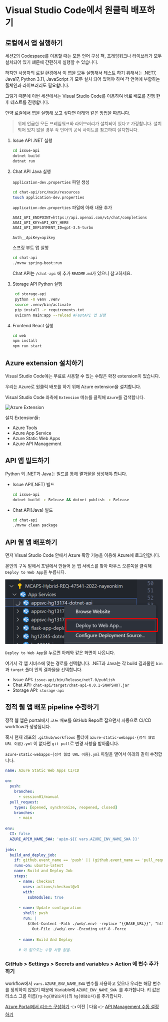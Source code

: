 # Visual Studio Code에서 원클릭 배포하기

## 로컬에서 앱 실행하기

세션2의 Codespace를 이용할 때는 모든 언어 구성 팩, 프레임워크나 라이브러가 모두 설치되어 있기 떄문에 간편하게 실행할 수 있습니다. 

하지만 사용자의 로컬 환경에서 이 앱을 모두 실행해서 테스트 하기 위해서는 .NET7, Java17, Python 3.11, JavaScript 가 모두 설치 되어 있어야 하며 각 언어에 부합하는 툴체인과 라이브러리도 필요합니다.

그렇기 때문에 이번 세션에서는 Visual Studio Code를 이용하여 바로 배포를 진행 한 후 테스트를 진행합니다.
 
만약 로컬에서 앱을 실행해 보고 싶다면 아래와 같은 방법을 따릅니다.

> 위에 언급한 모든 프레임워크와 라이브러리가 설치되어 있다고 가정합니다. 설치되어 있지 않을 경우 각 언어의 공식 사이트를 참고하여 설치합니다.

1. Issue API .NET 실행
    ```bash
    cd issue-api
    dotnet build
    dotnet run
    ```
2. Chat API Java 실행
    
    `application-dev.properties` 파일 생성
    ```bash
    cd chat-api/src/main/resources
    touch application-dev.properties
    ```

    `application-dev.properties` 파일에 아래 내용 추가
    ```
    AOAI_API_ENDPOINT=https://api.openai.com/v1/chat/completions
    AOAI_API_KEY=API_KEY_HERE
    AOAI_API_DEPLOYMENT_ID=gpt-3.5-turbo

    Auth__ApiKey=apikey
    ```
    스프링 부트 앱 실행
    ```bash
    cd chat-api
    ./mvnw spring-boot:run
    ```
    Chat API는 `/chat-api` 에 추가 `README.md`가 있으니 참고하세요.

3. Storage API Python 실행
   ```bash
    cd storage-api
    python -m venv .venv
    source .venv/bin/activate
    pip install -r requirements.txt
    uvicorn main:app --reload #FastAPI 앱 실행
    ```
4. Frontend React 실행
    ```bash
    cd web
    npm install
    npm run start
    ```

## Azure extension 설치하기

Visual Studio Code에는 무료로 사용할 수 있는 수많은 확장 extension이 있습니다.

우리는 Azure로 원클릭 배포를 하기 위해 Azure extension을 설치합니다.

Visual Studio Code 좌측에 `Extension` 메뉴를 클릭해 `Azure`를 검색합니다.

![Azure Extension](images/azureextension.png)

설치 Extension들:

* Azure Tools
* Azure App Service
* Azure Static Web Apps
* Azure API Management

## API 앱 빌드하기

Python 외 .NET과 Java는 빌드를 통해 결과물을 생성해야 합니다.

* Issue API(.NET) 빌드
  ```bash
  cd issue-api
  dotnet build -c Release && dotnet publish -c Release
  ```

* Chat API(Java) 빌드
  ```bash
  cd chat-api
  ./mvnw clean package
  ```

## API 웹 앱 배포하기

먼저 Visual Studio Code 안에서 Azure 확장 기능을 이용해 Azure에 로그인합니다.

본인의 구독 밑에서 포털에서 만들어 둔 앱 서비스를 찾아 마우스 오른쪽을 클릭해 `Deploy to Web App`을 누릅니다.

![앱 서비스 배포](images/webapp_deploy.png)

`Deploy to Web App`을 누르면 아래와 같은 화면이 나옵니다.


여기서 각 앱 서비스에 맞는 경로를 선택합니다. .NET과 Java는 각 build 결과물인 `bin`과 `target` 폴더 안의 결과물을 선택합니다.

* Issue API: `issue-api/bin/Release/net7.0/publish`
* Chat API: `chat-api/target/chat-api-0.0.1-SNAPSHOT.jar`
* Storage API: `storage-api`

## 정적 웹 앱 배포 pipeline 수정하기

정적 웹 앱은 portal에서 코드 배포를 GitHub Repo로 잡으면서 자동으로 CI/CD workflow가 생성됩니다.

혹시 현재 레포의 `.github/workflows` 폴더에 `azure-static-webapps-{정적 웹앱 URL 이름}.yml` 이 없다면 `git pull`로 변경 사항을 받아옵니다.

`azure-static-webapps-{정적 웹앱 URL 이름}.yml` 파일을 열어서 아래와 같이 수정합니다.

```yaml
name: Azure Static Web Apps CI/CD

on:
  push:
    branches:
      - session01/manual
  pull_request:
    types: [opened, synchronize, reopened, closed]
    branches:
      - main

env:
  CI: false
  AZURE_APIM_NAME_SWA: 'apim-${{ vars.AZURE_ENV_NAME_SWA }}'

jobs:
  build_and_deploy_job:
    if: github.event_name == 'push' || (github.event_name == 'pull_request' && github.event.action != 'closed')
    runs-on: ubuntu-latest
    name: Build and Deploy Job
    steps:
      - name: Checkout
        uses: actions/checkout@v3
        with:
          submodules: true

      - name: Update configuration
        shell: pwsh
        run: |
          $(Get-Content -Path ./web/.env) -replace "{{BASE_URL}}", "https://${{ env.AZURE_APIM_NAME_SWA }}.azure-api.net" | `
            Out-File ./web/.env -Encoding utf-8 -Force
            
      - name: Build And Deploy

      # 이 밑으로는 수정 사항 없음.
```

### GitHub > Settings > Secrets and variables > Action 에 변수 추가하기

workflow에서 `vars.AZURE_ENV_NAME_SWA` 변수를 사용하고 있으나 우리는 해당 변수를 정의하지 않았기 때문에 Variable에 `AZURE_ENV_NAME_SWA `를 추가합니다. 키 값은 리소스 그룹 이름(`rg-hg{랜덤숫자}`)의 `hg{랜덤숫자}`를 추가합니다.


[Azure Portal에서 리소스 구성하기](./02-portal-works.md) 👈 이전 | 다음 👉 [API Management 수동 설정하기](./04-apim-config.md)
